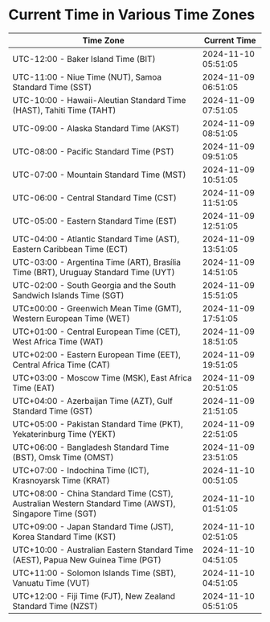 # Current Time in Various Time Zones

| Time Zone | Current Time |
|-----------|--------------|
| UTC-12:00 - Baker Island Time (BIT) | 2024-11-10 05:51:05 |
| UTC-11:00 - Niue Time (NUT), Samoa Standard Time (SST) | 2024-11-09 06:51:05 |
| UTC-10:00 - Hawaii-Aleutian Standard Time (HAST), Tahiti Time (TAHT) | 2024-11-09 07:51:05 |
| UTC-09:00 - Alaska Standard Time (AKST) | 2024-11-09 08:51:05 |
| UTC-08:00 - Pacific Standard Time (PST) | 2024-11-09 09:51:05 |
| UTC-07:00 - Mountain Standard Time (MST) | 2024-11-09 10:51:05 |
| UTC-06:00 - Central Standard Time (CST) | 2024-11-09 11:51:05 |
| UTC-05:00 - Eastern Standard Time (EST) | 2024-11-09 12:51:05 |
| UTC-04:00 - Atlantic Standard Time (AST), Eastern Caribbean Time (ECT) | 2024-11-09 13:51:05 |
| UTC-03:00 - Argentina Time (ART), Brasília Time (BRT), Uruguay Standard Time (UYT) | 2024-11-09 14:51:05 |
| UTC-02:00 - South Georgia and the South Sandwich Islands Time (SGT) | 2024-11-09 15:51:05 |
| UTC±00:00 - Greenwich Mean Time (GMT), Western European Time (WET) | 2024-11-09 17:51:05 |
| UTC+01:00 - Central European Time (CET), West Africa Time (WAT) | 2024-11-09 18:51:05 |
| UTC+02:00 - Eastern European Time (EET), Central Africa Time (CAT) | 2024-11-09 19:51:05 |
| UTC+03:00 - Moscow Time (MSK), East Africa Time (EAT) | 2024-11-09 20:51:05 |
| UTC+04:00 - Azerbaijan Time (AZT), Gulf Standard Time (GST) | 2024-11-09 21:51:05 |
| UTC+05:00 - Pakistan Standard Time (PKT), Yekaterinburg Time (YEKT) | 2024-11-09 22:51:05 |
| UTC+06:00 - Bangladesh Standard Time (BST), Omsk Time (OMST) | 2024-11-09 23:51:05 |
| UTC+07:00 - Indochina Time (ICT), Krasnoyarsk Time (KRAT) | 2024-11-10 00:51:05 |
| UTC+08:00 - China Standard Time (CST), Australian Western Standard Time (AWST), Singapore Time (SGT) | 2024-11-10 01:51:05 |
| UTC+09:00 - Japan Standard Time (JST), Korea Standard Time (KST) | 2024-11-10 02:51:05 |
| UTC+10:00 - Australian Eastern Standard Time (AEST), Papua New Guinea Time (PGT) | 2024-11-10 04:51:05 |
| UTC+11:00 - Solomon Islands Time (SBT), Vanuatu Time (VUT) | 2024-11-10 04:51:05 |
| UTC+12:00 - Fiji Time (FJT), New Zealand Standard Time (NZST) | 2024-11-10 05:51:05 |
